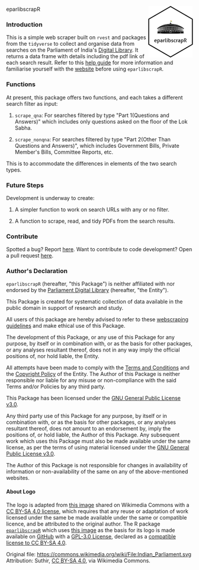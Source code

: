 eparlibscrapR <img src='man/figures/logo.png' align="right" height="139" />

### Introduction

This is a simple web scraper built on `rvest` and packages from the `tidyverse` to collect and organise data from searches on the Parliament of India's [Digital Library](https://eparlib.nic.in). It returns a data frame with details including the pdf link of each search result. Refer to this [help guide](https://eparlib.nic.in/help/help_doc.pdf) for more information and familiarise yourself with the [website](https://eparlib.nic.in) before using `eparlibscrapR`. 


### Functions

At present, this package offers two functions, and each takes a different search filter as input:

1. `scrape_qna`: For searches filtered by type "Part 1(Questions and Answers)" which includes only questions asked on the floor of the Lok Sabha.

2. `scrape_nonqna`: For searches filtered by type "Part 2(Other Than Questions and Answers)", which includes Government Bills, Private Member's Bills, Committee Reports, etc.

This is to accommodate the differences in elements of the two search types.


### Future Steps

Development is underway to create:

1. A simpler function to work on search URLs with any or no filter.

2. A function to scrape, read, and tidy PDFs from the search results.


### Contribute

Spotted a bug? Report [here](https://github.com/avkarandikar/eparlibscrapR/issues). Want to contribute to code development? Open a pull request [here](https://github.com/avkarandikar/eparlibscrapR).



### Author's Declaration

`eparlibscrapR` (hereafter, "this Package") is neither affiliated with nor endorsed by the [Parliament Digital Library](https://eparlib.nic.in/) (hereafter, "the Entity").

This Package is created for systematic collection of data available in the public domain in support of research and study.

All users of this package are hereby advised to refer to these [webscraping guidelines](https://towardsdatascience.com/ethics-in-web-scraping-b96b18136f01) and make ethical use of this Package.

The development of this Package, or any use of this Package for any purpose, by itself or in combination with, or as the basis for other packages, or any analyses resultant thereof, does not in any way imply the official positions of, nor hold liable, the Entity.

All attempts have been made to comply with the [Terms and Conditions](https://eparlib.nic.in/help/terms-conditions.jsp) and the [Copyright Policy](https://eparlib.nic.in/help/copyright-policy.jsp) of the Entity. The Author of this Package is neither responsible nor liable for any misuse or non-compliance with the said Terms and/or Policies by any third party.

This Package has been licensed under the [GNU General Public License v3.0](https://github.com/avkarandikar/eparlibscrapR/blob/main/LICENSE.md).

Any third party use of this Package for any purpose, by itself or in combination with, or as the basis for other packages, or any analyses resultant thereof, does not amount to an endorsement by, imply the positions of, or hold liable, the Author of this Package. Any subsequent work which uses this Package must also be made available under the same license, as per the terms of using material licensed under the [GNU General Public License v3.0](https://www.gnu.org/licenses/gpl-3.0.en.html).

The Author of this Package is not responsible for changes in availability of information or non-availability of the same on any of the above-mentioned websites.


#### About Logo

The logo is adapted from [this image](https://commons.wikimedia.org/wiki/File:Indian_Parliament.svg) shared on Wikimedia Commons with a [CC BY-SA 4.0 license](https://creativecommons.org/licenses/by-sa/4.0/deed.en), which requires that any reuse or adaptation of work licensed under the same be made available under the same or compatible licence, and be attributed to the original author. The R package [`eparlibscrapR`](https://github.com/avkarandikar/eparlibscrapR) which uses [this image](https://commons.wikimedia.org/wiki/File:Indian_Parliament.svg) as the basis for its logo is made available on [GitHub](https://github.com/avkarandikar/eparlibscrapR) with a [GPL-3.0 License](https://www.gnu.org/licenses/gpl-3.0.html), declared as a [compatible license to CC BY-SA 4.0](https://creativecommons.org/share-your-work/licensing-considerations/compatible-licenses).

Original file: https://commons.wikimedia.org/wiki/File:Indian_Parliament.svg \
Attribution: Suthir, [CC BY-SA 4.0](https://creativecommons.org/licenses/by-sa/4.0), via Wikimedia Commons.
